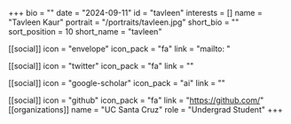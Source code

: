 +++
bio = "" 
date = "2024-09-11" 
id = "tavleen" 
interests = [] 
name = "Tavleen Kaur" 
portrait = "/portraits/tavleen.jpg" 
short_bio = "" 
sort_position = 10
 short_name = "tavleen" 

[[social]] 
    icon = "envelope" 
    icon_pack = "fa" 
    link = "mailto: "

 [[social]] 
    icon = "twitter" 
    icon_pack = "fa" 
    link = "" 

[[social]] 
    icon = "google-scholar" 
    icon_pack = "ai" 
    link = "" 

[[social]] 
    icon = "github" 
    icon_pack = "fa" 
    link = "https://github.com/" 
[[organizations]] 
     name = "UC Santa Cruz" 
      role = "Undergrad Student" 
+++